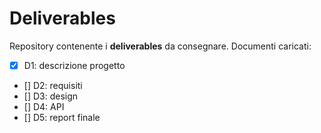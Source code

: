 # Deliverables
Repository contenente i **deliverables** da consegnare. Documenti 
caricati:

- [x] D1: descrizione progetto
- [] D2: requisiti
- [] D3: design
- [] D4: API
- [] D5: report finale
